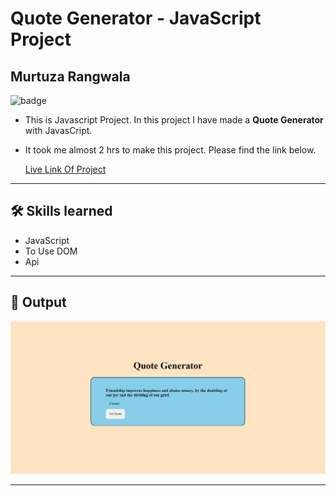 # Quote Generator - JavaScript Project

## Murtuza Rangwala

![badge](https://img.shields.io/badge/Tech-HTML%20CSS%20JS-brightgreen)

- This is Javascript Project. In this project I have made a **Quote Generator** with JavasCript.

- It took me almost 2 hrs to make this project. Please find the link below.

  [Live Link Of Project](https://mk-quote-generator.netlify.app/)

---

## 🛠 Skills learned

- JavaScript
- To Use DOM
- Api

---

## 🎥 Output

![output](./img/01.PNG)

---
